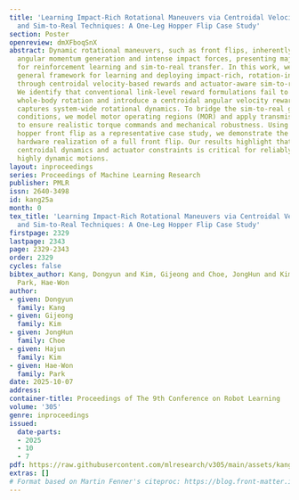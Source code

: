 ```yaml
---
title: 'Learning Impact-Rich Rotational Maneuvers via Centroidal Velocity Rewards
  and Sim-to-Real Techniques: A One-Leg Hopper Flip Case Study'
section: Poster
openreview: dmXFboqSnX
abstract: Dynamic rotational maneuvers, such as front flips, inherently involve large
  angular momentum generation and intense impact forces, presenting major challenges
  for reinforcement learning and sim-to-real transfer. In this work, we propose a
  general framework for learning and deploying impact-rich, rotation-intensive behaviors
  through centroidal velocity-based rewards and actuator-aware sim-to-real techniques.
  We identify that conventional link-level reward formulations fail to induce true
  whole-body rotation and introduce a centroidal angular velocity reward that accurately
  captures system-wide rotational dynamics. To bridge the sim-to-real gap under extreme
  conditions, we model motor operating regions (MOR) and apply transmission load regularization
  to ensure realistic torque commands and mechanical robustness. Using the one-leg
  hopper front flip as a representative case study, we demonstrate the first successful
  hardware realization of a full front flip. Our results highlight that incorporating
  centroidal dynamics and actuator constraints is critical for reliably executing
  highly dynamic motions.
layout: inproceedings
series: Proceedings of Machine Learning Research
publisher: PMLR
issn: 2640-3498
id: kang25a
month: 0
tex_title: 'Learning Impact-Rich Rotational Maneuvers via Centroidal Velocity Rewards
  and Sim-to-Real Techniques: A One-Leg Hopper Flip Case Study'
firstpage: 2329
lastpage: 2343
page: 2329-2343
order: 2329
cycles: false
bibtex_author: Kang, Dongyun and Kim, Gijeong and Choe, JongHun and Kim, Hajun and
  Park, Hae-Won
author:
- given: Dongyun
  family: Kang
- given: Gijeong
  family: Kim
- given: JongHun
  family: Choe
- given: Hajun
  family: Kim
- given: Hae-Won
  family: Park
date: 2025-10-07
address:
container-title: Proceedings of The 9th Conference on Robot Learning
volume: '305'
genre: inproceedings
issued:
  date-parts:
  - 2025
  - 10
  - 7
pdf: https://raw.githubusercontent.com/mlresearch/v305/main/assets/kang25a/kang25a.pdf
extras: []
# Format based on Martin Fenner's citeproc: https://blog.front-matter.io/posts/citeproc-yaml-for-bibliographies/
---
```

